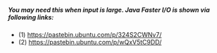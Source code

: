 ##### You may need this when input is large. Java Faster I/O is shown via following links:

- (1) https://pastebin.ubuntu.com/p/324S2CWNv7/
- (2) https://pastebin.ubuntu.com/p/wQxV5tC9DD/